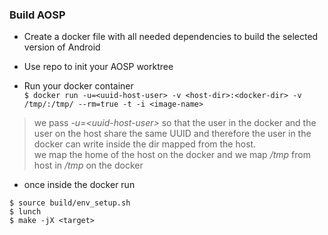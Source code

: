 ### Build AOSP  

- Create a docker file with all needed dependencies to build the selected version of Android  

- Use repo to init your AOSP worktree  

- Run your docker container  
`$ docker run -u=<uuid-host-user> -v <host-dir>:<docker-dir> -v /tmp/:/tmp/ --rm=true -t -i <image-name>`  

> we pass *-u=\<uuid-host-user\>* so that the user in the docker and the user on the host share the same UUID and therefore the user in the docker can write inside the dir mapped from the host.  
> we map the home of the host on the docker and we map */tmp* from host in */tmp* on the docker 

- once inside the docker run  
```
$ source build/env_setup.sh
$ lunch
$ make -jX <target>
```
